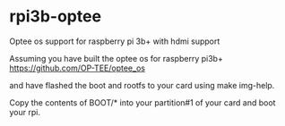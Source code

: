 # rpi3b-optee
Optee os support for raspberry pi 3b+ with hdmi support

Assuming you have built the optee os for raspberry pi3b+ https://github.com/OP-TEE/optee_os

and have flashed the boot and rootfs to your card using make img-help.

Copy the contents of BOOT/* into your partition#1 of your card and boot your rpi.


